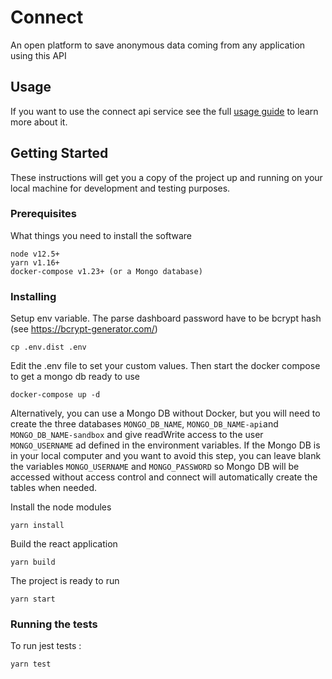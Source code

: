 # Connect

An open platform to save anonymous data coming from any application using this API

## Usage

If you want to use the connect api service see the full [usage guide](./docs/usage.md) to learn more about it.

## Getting Started

These instructions will get you a copy of the project up and running on your local machine for development and testing purposes.

### Prerequisites

What things you need to install the software

```
node v12.5+
yarn v1.16+
docker-compose v1.23+ (or a Mongo database)
```

### Installing

Setup env variable.
The parse dashboard password have to be bcrypt hash (see https://bcrypt-generator.com/)

```
cp .env.dist .env
```

Edit the .env file to set your custom values.
Then start the docker compose to get a mongo db ready to use

```
docker-compose up -d
```

Alternatively, you can use a Mongo DB without Docker, but you will need to create the three databases `MONGO_DB_NAME`, `MONGO_DB_NAME-api`and `MONGO_DB_NAME-sandbox` and give readWrite access to the user `MONGO_USERNAME` ad defined in the environment variables. If the Mongo DB is in your local computer and you want to avoid this step, you can leave blank the variables `MONGO_USERNAME` and `MONGO_PASSWORD` so Mongo DB will be accessed without access control and connect will automatically create the tables when needed.

Install the node modules
```
yarn install
```

Build the react application

```
yarn build
```

The project is ready to run

```
yarn start
```

### Running the tests

To run jest tests :

```
yarn test
```
